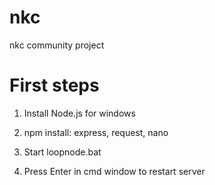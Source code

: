 # nkc
nkc community project

# First steps
  1. Install Node.js for windows
  2. npm install: express, request, nano

  3. Start loopnode.bat
  4. Press Enter in cmd window to restart server

